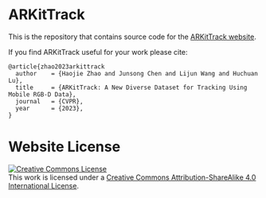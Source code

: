 # ARKitTrack

This is the repository that contains source code for the [ARKitTrack website](https://arkittrack.github.io).

If you find ARKitTrack useful for your work please cite:
```
@article{zhao2023arkittrack
  author    = {Haojie Zhao and Junsong Chen and Lijun Wang and Huchuan Lu},
  title     = {ARKitTrack: A New Diverse Dataset for Tracking Using Mobile RGB-D Data},
  journal   = {CVPR},
  year      = {2023},
}
```

# Website License
<a rel="license" href="http://creativecommons.org/licenses/by-sa/4.0/"><img alt="Creative Commons License" style="border-width:0" src="https://i.creativecommons.org/l/by-sa/4.0/88x31.png" /></a><br />This work is licensed under a <a rel="license" href="http://creativecommons.org/licenses/by-sa/4.0/">Creative Commons Attribution-ShareAlike 4.0 International License</a>.
